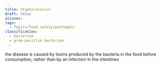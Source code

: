 ```yaml
---
title: Staphylococcus
draft: false
aliases: 
tags:
  - Topics/food_safety/pathogens
classification:
  - bacterium
  - gram-positive bacterium
---
```

the disease is caused by toxins produced by the bacteria in the food before consumption, rather than by an infection in the intestines